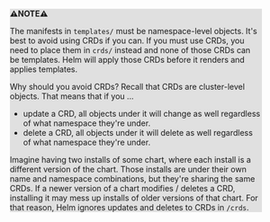 <div style="margin:2em; background-color: #e0e0e0;">

<strong>⚠️NOTE️️️⚠️</strong>

The manifests in `templates/` must be namespace-level objects. It's best to avoid using CRDs if you can. If you must use CRDs, you need to place them in `crds/` instead and none of those CRDs can be templates. Helm will apply those CRDs before it renders and applies templates.

Why should you avoid CRDs? Recall that CRDs are cluster-level objects. That means that if you ...

 * update a CRD, all objects under it will change as well regardless of what namespace they're under.
 * delete a CRD, all objects under it will delete as well regardless of what namespace they're under.

Imagine having two installs of some chart, where each install is a different version of the chart. Those installs are under their own name and namespace combinations, but they're sharing the same CRDs. If a newer version of a chart modifies / deletes a CRD, installing it may mess up installs of older versions of that chart. For that reason, Helm ignores updates and deletes to CRDs in `/crds`.
</div>

